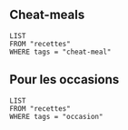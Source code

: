 ## Cheat-meals

```dataview
LIST
FROM "recettes"
WHERE tags = "cheat-meal"
```

## Pour les occasions

```dataview
LIST
FROM "recettes"
WHERE tags = "occasion"
```